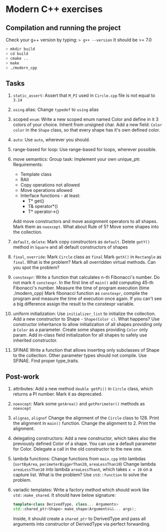 # Modern C++ exercises

## Compilation and running the project

Check your g++ version by typing:
`> g++ --version`
It should be >= 7.0

```bash
> mkdir build
> cd build
> cmake ..
> make
> ./modern_cpp
```

## Tasks

1. `static_assert`:
    Assert that `M_PI` used in `Circle.cpp` file is not equal to `3.14`
2. `using` alias:
    Change `typedef` to `using` alias
3. scoped `enum`:
    Write a new scoped enum named Color and define in it 3 colors of your choice. Inherit from unsigned char.
    Add a new field: `Color color` in the `Shape` class, so that every shape has it's own defined color.
4. `auto`:
    Use `auto`, wherever you should.
5. range-based for loop:
    Use range-based for loops, wherever possible.
6. move semantics:
    Group task:
    Implement your own unique_ptr. Requirements:
    - Template class
    - RAII
    - Copy operations not allowed
    - Move operations allowed
    - Interface functions - at least:
        - T* get()
        - T& operator*()
        - T* operator->()

    Add move constructors and move assignment operators to all shapes.
    Mark them as `noexcept`.
    What about Rule of 5?
    Move some shapes into the collection.
7. `default`, `delete`:
    Mark copy constructors as `default`.
    Delete `getY()` method in `Square` and all default constructors of shapes
8. `final`, `override`:
    Mark `Circle` class as `final`
    Mark `getX()` in `Rectangle` as `final`. What is the problem?
    Mark all overridden virtual methods. Can you spot the problem?
9. `constexpr`:
    Write a function that calculates n-th Fibonacci's number. Do not mark it `constexpr`.
    In the first line of `main()` add computing 45-th Fibonacci's number. Measure the time of program execution (time ./modern_cpp)
    Mark fibonacci function as `constexpr`, compile the program and measure the time of execution once again.
    If you can't see a big difference assign the result to the constexpr variable.
10. uniform initialization:
    Use `initializer_list` to initialize the collection.
    Add a new constructor to Shape - `Shape(Color c)`. What happens?
    Use constructor inheritance to allow initialization of all shapes providing only a `Color` as a parameter. Create some shapes providing `Color` only param.
    Add in-class field initialization for all shapes to safely use inherited constructor.
11. SFINAE
    Write a function that allows inserting only subclasses of Shape to the collection. Other parameter types should not compile. Use SFINAE. Find proper type_traits.

## Post-work

1. attributes:
    Add a new method `double getPi()` in `Circle` class, which returns a PI number. Mark it as deprecated.
2. `noexcept`:
    Mark some `getArea()` and `getPerimeter()` methods as `noexcept`
3. `alignas`, `alignof`
    Change the alignment of the `Circle` class to 128.
    Print the alignment in `main()` function.
    Change the alignment to 2.
    Print the alignment.
4. delegating constructors:
    Add a new constructor, which takes also the previously defined Color of a shape. You can use a default parameter for Color.
    Delegate a call in the old constructor to the new one.
5. lambda functions:
    Change functions from `main.cpp` into lambdas (`sortByArea`, `perimeterBiggerThan20`, `areaLessThan10`)
    Change lambda `areaLessThan10` into lambda `areaLessThanX`, which takes `x = 10` on a capture list. What is the problem?
    Use `std::function` to solve the problem.
6. variadic templates:
    Write a factory method which should work like `std::make_shared`.
    It should have below signature:

    ```cpp
    template<class DerivedType, class... Arguments>
    std::shared_ptr<Shape> make_shape(Arguments&&... args);
    ```

    Inside, it should create a `shared_ptr` to DerivedType and pass all arguments into constructor of DerivedType via perfect forwarding.
